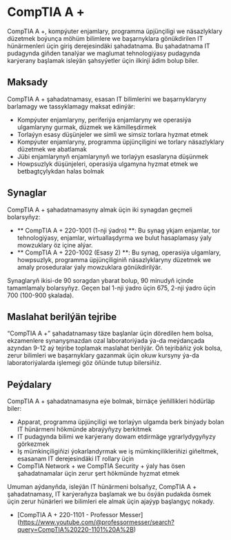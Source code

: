 # CompTIA A +

CompTIA A +, kompýuter enjamlary, programma üpjünçiligi we näsazlyklary düzetmek boýunça möhüm bilimlere we başarnyklara gönükdirilen IT hünärmenleri üçin giriş derejesindäki şahadatnama. Bu şahadatnama IT pudagynda giňden tanalýar we maglumat tehnologiýasy pudagynda karýerany başlamak isleýän şahsyýetler üçin ilkinji ädim bolup biler.

## Maksady

CompTIA A + şahadatnamasy, esasan IT bilimlerini we başarnyklaryny barlamagy we tassyklamagy maksat edinýär:

- Kompýuter enjamlaryny, periferiýa enjamlaryny we operasiýa ulgamlaryny gurmak, düzmek we kämilleşdirmek
- Torlaýyn esasy düşünjeler we simli we simsiz torlara hyzmat etmek
- Kompýuter enjamlaryny, programma üpjünçiligini we torlary näsazlyklary düzetmek we abatlamak
- Jübi enjamlarynyň enjamlarynyň we torlaýyn esaslaryna düşünmek
- Howpsuzlyk düşünjeleri, operasiýa ulgamyna hyzmat etmek we betbagtçylykdan halas bolmak

## Synaglar

CompTIA A + şahadatnamasyny almak üçin iki synagdan geçmeli bolarsyňyz:

- ** CompTIA A + 220-1001 (1-nji ýadro) **: Bu synag ykjam enjamlar, tor tehnologiýasy, enjamlar, wirtuallaşdyrma we bulut hasaplamasy ýaly mowzuklary öz içine alýar.
- ** CompTIA A + 220-1002 (Esasy 2) **: Bu synag, operasiýa ulgamlary, howpsuzlyk, programma üpjünçiliginiň näsazlyklaryny düzetmek we amaly proseduralar ýaly mowzuklara gönükdirilýär.

Synaglaryň ikisi-de 90 soragdan ybarat bolup, 90 minudyň içinde tamamlamaly bolarsyňyz. Geçen bal 1-nji ýadro üçin 675, 2-nji ýadro üçin 700 (100-900 şkalada).

## Maslahat berilýän tejribe

“CompTIA A +” şahadatnamasy täze başlanlar üçin döredilen hem bolsa, ekzamenlere synanyşmazdan ozal laboratoriýada ýa-da meýdançada azyndan 9-12 aý tejribe toplamak maslahat berilýär. Öň tejribäňiz ýok bolsa, zerur bilimleri we başarnyklary gazanmak üçin okuw kursyny ýa-da laboratoriýalarda işlemegi göz öňünde tutup bilersiňiz.

## Peýdalary

CompTIA A + şahadatnamasyna eýe bolmak, birnäçe ýeňillikleri hödürläp biler:

- Apparat, programma üpjünçiligi we torlaýyn ulgamda berk binýady bolan IT hünärmeni hökmünde abraýyňyzy berkitmek
- IT pudagynda bilimi we karýerany dowam etdirmäge ygrarlydygyňyzy görkezmek
- Iş mümkinçiligiňizi ýokarlandyrmak we iş mümkinçilikleriňizi giňeltmek, esasanam IT derejesindäki IT rollary üçin
- CompTIA Network + we CompTIA Security + ýaly has ösen şahadatnamalar üçin zerur şert hökmünde hyzmat etmek

Umuman aýdanyňda, isleýän IT hünärmeni bolsaňyz, CompTIA A + şahadatnamasy, IT karýeraňyza başlamak we bu ösýän pudakda ösmek üçin zerur hünärleri we bilimleri ele almak üçin ajaýyp başlangyç nokady.

- [CompTIA A + 220-1101 - Professor Messer] (https://www.youtube.com/@professormesser/search?query=CompTIA%20220-1101%20A%2B)